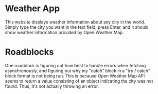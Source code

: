 # Weather App
This website displays weather information about any city in the world. Simply type the city you want in the text field, press Enter, and it should show weather information provided by Open Weather Map.

# Roadblocks
One roadblock is figuring out how best to handle errors when fetching asynchronously, and figuring out why my "catch" block in a "try / catch" block format is not being run. This is because Open Weather Map API seems to return a value consisting of an object indicating the city was not found. Thus, it's not actually throwing an error.
